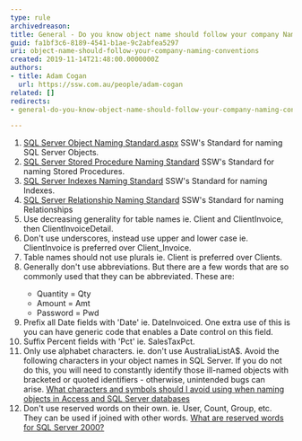 ```yaml
---
type: rule
archivedreason: 
title: General - Do you know object name should follow your company Naming Conventions?
guid: fa1bf3c6-8189-4541-b1ae-9c2abfea5297
uri: object-name-should-follow-your-company-naming-conventions
created: 2019-11-14T21:48:00.0000000Z
authors:
- title: Adam Cogan
  url: https://ssw.com.au/people/adam-cogan
related: []
redirects:
- general-do-you-know-object-name-should-follow-your-company-naming-conventions

---
```



<ol><li><a href="https&#58;//www.ssw.com.au/ssw/Standards/DeveloperSQLServer/SQLServerStandard_1_ObjectNaming.aspx">SQL Server Object Naming Standard.aspx</a>&#160;SSW's Standard for naming SQL Server Objects.</li><li><a href="https&#58;//www.ssw.com.au/ssw/Standards/DeveloperSQLServer/SQLServerStandard_2_StoredProcedureNaming.aspx">SQL Server Stored Procedure Naming Standard</a>&#160;SSW's Standard for naming Stored Procedures.</li><li><a href="https&#58;//www.ssw.com.au/ssw/Standards/DeveloperSQLServer/SQLServerStandard_4_IndexesNaming.aspx">SQL Server Indexes Naming Standard</a>&#160;SSW's Standard for naming Indexes.</li><li><a href="https&#58;//www.ssw.com.au/ssw/Standards/DeveloperSQLServer/SQLServerStandard_5_RelationshipNaming.aspx">SQL Server Relationship Naming Standard</a>&#160;SSW's Standard for naming Relationships</li><li>Use decreasing generality for table names ie. Client and ClientInvoice, then ClientInvoiceDetail.</li><li>Don't use underscores, instead use upper and lower case ie. ClientInvoice is preferred over Client_Invoice.</li><li>Table names should not use plurals ie. Client is preferred over Clients.</li><li>Generally don't use abbreviations. But there are a few words that are so commonly used that they can be abbreviated. These are&#58;</li><ul><li>Quantity = Qty</li><li>Amount = Amt</li><li>Password = Pwd</li></ul><li>Prefix all Date fields with 'Date' ie. DateInvoiced. One extra use of this is you can have generic code that enables a Date control on this field.</li><li>Suffix Percent fields with 'Pct' ie. SalesTaxPct.</li><li>Only use alphabet characters. ie. don't use AustraliaListA$. Avoid the following characters in your object names in SQL Server. If you do not do this, you will need to constantly identify those ill-named objects with bracketed or quoted identifiers - otherwise, unintended bugs can arise.&#160;<a href="https&#58;//www.ssw.com.au/ssw/KB/KB.asp?KBID=Q316015">What characters and symbols should I avoid using when naming objects in Access and SQL Server databases</a></li><li>Don't use reserved words on their own. ie. User, Count, Group, etc. They can be used if joined with other words.&#160;<a href="https&#58;//www.ssw.com.au/ssw/KB/KB.asp?KBID=Q931371">What are reserved words for SQL Server 2000?</a>​<br></li></ol><br>
<br><excerpt class='endintro'></excerpt><br>



